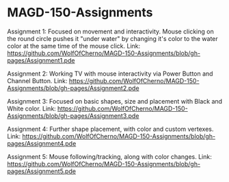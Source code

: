 # MAGD-150-Assignments

Assignment 1: Focused on movement and interactivity. Mouse clicking on the round circle pushes it "under water" by changing it's color to the water color at the same time of the mouse click.
Link: https://github.com/WolfOfCherno/MAGD-150-Assignments/blob/gh-pages/Assignment1.pde

Assignment 2: Working TV with mouse interactivity via Power Button and Channel Button.
Link: https://github.com/WolfOfCherno/MAGD-150-Assignments/blob/gh-pages/Assignment2.pde

Assignment 3: Focused on basic shapes, size and placement with Black and White color.
Link: https://github.com/WolfOfCherno/MAGD-150-Assignments/blob/gh-pages/Assignment3.pde

Assignment 4: Further shape placement, with color and custom vertexes.
Link: https://github.com/WolfOfCherno/MAGD-150-Assignments/blob/gh-pages/Assignment4.pde

Assignment 5: Mouse following/tracking, along with color changes.
Link: https://github.com/WolfOfCherno/MAGD-150-Assignments/blob/gh-pages/Assignment5.pde
